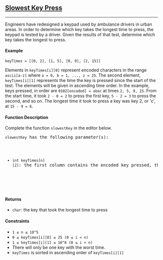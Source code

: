 <h2><a href="https://www.hackerrank.com/">Slowest Key Press</a></h2><hr><div>
<p>Engineers have redesigned a keypad used by ambulance drivers in urban areas. In order to determine which key takes the longest time to press, the keypad is tested by a driver. Given the results of that test, determine which key takes the longest to press.</p>
<h4>Example</h4>
<pre>
<code>keyTimes = [[0, 2], [1, 5], [0, 9], [2, 15]]</code>
</pre>
<p>Elements in <code>keyTimes[i][0]</code> represent encoded characters in the range <code>ascii[a-z]</code> where <code>a = 0, b = 1, ..., z = 25</code>. The second element, <code>keyTimes[i][1]</code> represents the time the key is pressed since the start of the test. The elements will be given in ascending time order. In the example, keys pressed, in order are <code>0102[encoded] = abac</code> at times <code>2, 5, 9, 15</code>. From the start time, it took <code>2 - 0 = 2</code> to press the first key, <code>5 - 2 = 3</code> to press the second, and so on. The longest time it took to press a key was key 2, or 'c', at <code>15 - 9 = 6</code>.
</p>
</div>
<h4>Function Description</h4>
<p>Complete the function <code>slowestKey</code> in the editor below.</p>
<pre><code>slowestKey</code> has the following parameter(s):
<pre>
<ul>
  <li><code>int keyTimes[n][2]</code>: the first column contains the encoded key pressed, the second contains the time at which it was pressed</li>
</ul>
</pre>
</pre>
<h4>Returns</h4>
<ul>
  <li><code>char</code>: the key that took the longest time to press</li>
</ul>
<h4>Constraints</h4>
<ul>
  <li><code>1 ≤ n ≤ 10^5</code></li>
  <li><code>0 ≤ keyTimes[i][0] ≤ 25 (0 ≤ i &lt; n)</code></li>
  <li><code>1 ≤ keyTimes[i][1] ≤ 10^8 (0 ≤ i &lt; n)</code></li>
  <li>There will only be one key with the worst time.</li>
  <li><code>keyTimes</code> is sorted in ascending order of <code>keyTimes[i][1]</code></li>
</ul>
